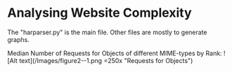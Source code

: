 # Analysing Website Complexity
The "harparser.py" is the main file.
Other files are mostly to generate graphs.

Median Number of Requests for Objects of different MIME-types by Rank:
![Alt text](/Images/figure2--1.png =250x "Requests for Objects")
